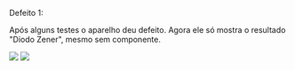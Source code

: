 Defeito 1:

Após alguns testes o aparelho deu defeito. Agora ele só mostra o resultado "Diodo Zener", mesmo sem componente.

<img src="img/d1.JPG"/>

<img src="img/d2.JPG"/>
